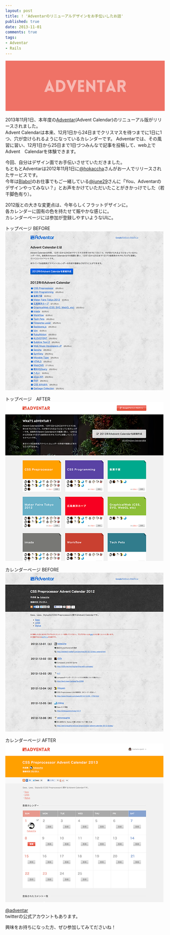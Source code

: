 ```yaml
---
layout: post
title: ! 'Adventarのリニューアルデザインをお手伝いしたお話'
published: true
date: 2013-11-01
comments: true
tags:
- Adventar
- Rails
---
```


<a href="http://www.adventar.org/" target="_blank"><img src="/images/2013/11/20131101_cover.png"></a>

2013年11月1日、本年度の[Adventar](http://www.adventar.org/)(Advent Calendar)のリニューアル版がリリースされました。  
Advent Calendarは本来、12月1日から24日までクリスマスを待つまでに1日に1つ、穴が空けられるようになっているカレンダーです。
Adventarでは、その風習に習い、12月1日から25日まで1日づつみんなで記事を投稿して、web上でAdvent　Calendarを体験できます。

今回、自分はデザイン面でお手伝いさせていただきました。  
もともとAdventarは2012年11月1日に[@hokaccha](https://twitter.com/hokaccha)さんがお一人でリリースされたサービスです。  
今年は[Blabo!](http://bla.bo/)のお仕事でもご一緒している[@june29](https://twitter.com/june29)さんに「You、Adventarのデザインやってみない？」とお声をかけていただいたことがきかっけでした（若干脚色有り）。

2012版との大きな変更点は、今年らしくフラットデザインに。  
各カレンダーに固有の色を持たせて賑やかな感じに。  
カレンダーページには参加が登録しやすいようなUIに。  

トップページ BEFORE  
<a href="/images/2013/11/20131101_02.png"><img src="/images/2013/11/20131101_02.png"></a>

トップページ　AFTER  
<a href="/images/2013/11/20131101_01.png"><img src="/images/2013/11/20131101_01.png"></a>

カレンダーページ BEFORE  
<a href="/images/2013/11/20131101_04.png"><img src="/images/2013/11/20131101_04.png"></a>

カレンダーページ AFTER  
<a href="/images/2013/11/20131101_03.png"><img src="/images/2013/11/20131101_03.png"></a>

[@adventar](https://twitter.com/adventar)  
twitterの公式アカウントもあります。  

興味をお持ちになった方、ぜひ参加してみてださいね！
